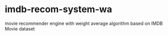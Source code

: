 # imdb-recom-system-wa
movie recommender engine with weight average algorithm based on IMDB Movie dataset
